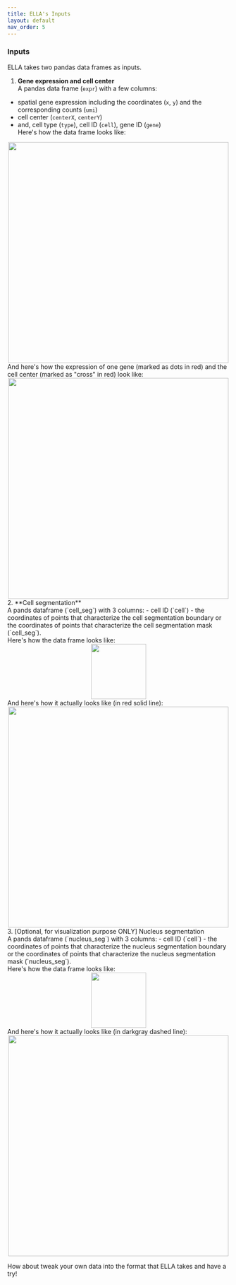 ```yaml
---
title: ELLA's Inputs
layout: default
nav_order: 5
---
```


### Inputs

ELLA takes two pandas data frames as inputs. 

1. **Gene expression and cell center** <br>
    A pandas data frame (`expr`) with a few columns:
  - spatial gene expression including the coordinates (`x`, `y`) and the corresponding counts (`umi`) 
  - cell center (`centerX`, `centerY`)
  - and, cell type (`type`), cell ID (`cell`), gene ID (`gene`)  <br>
    Here's how the data frame looks like:
  <div style="margin: 0 auto; text-align: center;"> 
    <img src="{{ site.baseurl }}/images/input_expr_df.png" width="500" />
  </div>
  And here's how the expression of one gene (marked as dots in red) and the cell center (marked as "cross" in red) look like:
  <div style="margin: 0 auto; text-align: center;"> 
    <img src="{{ site.baseurl }}/images/input_expr.png" width="500" />
  </div>
2. **Cell segmentation** <br>
    A pands dataframe (`cell_seg`) with 3 columns:
  - cell ID (`cell`)
  - the coordinates of points that characterize the cell segmentation boundary or the coordinates of points that characterize the cell segmentation mask (`cell_seg`). <br>
    Here's how the data frame looks like:
  <div style="margin: 0 auto; text-align: center;"> 
    <img src="{{ site.baseurl }}/images/input_cellseg_df.png" width="125" />
  </div>	
  And here's how it actually looks like (in red solid line):
  <div style="margin: 0 auto; text-align: center;"> 
    <img src="{{ site.baseurl }}/images/input_cellseg.png" width="500" />
  </div>	
3. [Optional, for visualization purpose ONLY] Nucleus segmentation <br>
    A pands dataframe (`nucleus_seg`) with 3 columns:
  - cell ID (`cell`)
  - the coordinates of points that characterize the nucleus segmentation boundary or the coordinates of points that characterize the nucleus segmentation mask (`nucleus_seg`). <br>
    Here's how the data frame looks like:
  <div style="margin: 0 auto; text-align: center;"> 
    <img src="{{ site.baseurl }}/images/input_nucleusseg_df.png" width="125" />
  </div>	
  And here's how it actually looks like (in darkgray dashed line):
  <div style="margin: 0 auto; text-align: center;"> 
    <img src="{{ site.baseurl }}/images/input_nucleusseg.png" width="500" />
  </div>	

How about tweak your own data into the format that ELLA takes and have a try!



